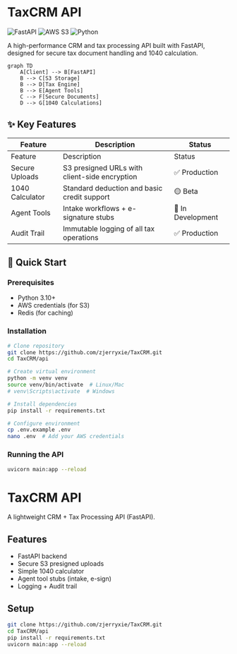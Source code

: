 # TaxCRM API

![FastAPI](https://img.shields.io/badge/FastAPI-005571?style=for-the-badge&logo=fastapi)
![AWS S3](https://img.shields.io/badge/AWS_S3-FF9900?style=for-the-badge&logo=amazons3)
![Python](https://img.shields.io/badge/Python-3.10+-3776AB?style=for-the-badge&logo=python)

A high-performance CRM and tax processing API built with FastAPI, designed for secure tax document handling and 1040 calculation.

```mermaid
graph TD
    A[Client] --> B[FastAPI]
    B --> C[S3 Storage]
    B --> D[Tax Engine]
    B --> E[Agent Tools]
    C --> F[Secure Documents]
    D --> G[1040 Calculations]
```
## ✨ Key Features
Feature | 	Description	 | Status |
--------|----------------|--------|
Feature | 	Description	 | Status |
Secure Uploads |	S3 presigned URLs with client-side encryption	| ✅ Production |
1040 Calculator |	Standard deduction and basic credit support	| 🟡 Beta |
Agent Tools	| Intake workflows + e-signature stubs	| 🔶 In Development |
Audit Trail |	Immutable logging of all tax operations	| ✅ Production |

## 🚀 Quick Start
### Prerequisites
* Python 3.10+
* AWS credentials (for S3)
* Redis (for caching)

### Installation
```bash
# Clone repository
git clone https://github.com/zjerryxie/TaxCRM.git
cd TaxCRM/api

# Create virtual environment
python -m venv venv
source venv/bin/activate  # Linux/Mac
# venv\Scripts\activate  # Windows

# Install dependencies
pip install -r requirements.txt

# Configure environment
cp .env.example .env
nano .env  # Add your AWS credentials
```

###  Running the API
```bash
uvicorn main:app --reload
```




# TaxCRM API

A lightweight CRM + Tax Processing API (FastAPI).

## Features
- FastAPI backend
- Secure S3 presigned uploads
- Simple 1040 calculator
- Agent tool stubs (intake, e-sign)
- Logging + Audit trail

## Setup
```bash
git clone https://github.com/zjerryxie/TaxCRM.git
cd TaxCRM/api
pip install -r requirements.txt
uvicorn main:app --reload
